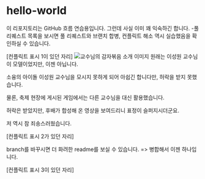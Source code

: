 # hello-world
이 리포지토리는 GitHub 흐름 연습용입니다. 그런데 사실 이미 꽤 익숙하긴 합니다.
-풀 리퀘스트 목록을 보시면 풀 리퀘스트와 브랜치 합병, 컨플릭트 해소 역시 실습했음을 확인하실 수 있습니다.

[컨플릭트 표시 1이 있던 자리]
![교수님의 감자볶음 소개 이미지](https://github.com/phal5/hello-world/assets/77428425/b56a777a-db9c-4369-b0c3-dd3872cae50c)
원래는 이성원 교수님이 모델이었지만, 이젠 아닙니다.

소융의 아이돌 이성원 교수님을 모시지 못하게 되어 아쉽긴 합니다만, 허락을 받지 못했습니다.

물론, 축제 현장에 게시된 게임에서는 다른 교수님을 대신 활용했습니다.



허락은 받았지만, 후배가 합성해 온 영상을 보여드리니 표정이 슬퍼지시더군요.

저 역시 참 죄송스러웠습니다.

[컨플릭트 표시 2가 있던 자리]

branch를 바꾸시면 더 화려한 readme를 보실 수 있습니다. => 병합해서 이젠 하나입니다.

[컨플릭트 표시 3이 있던 자리]
